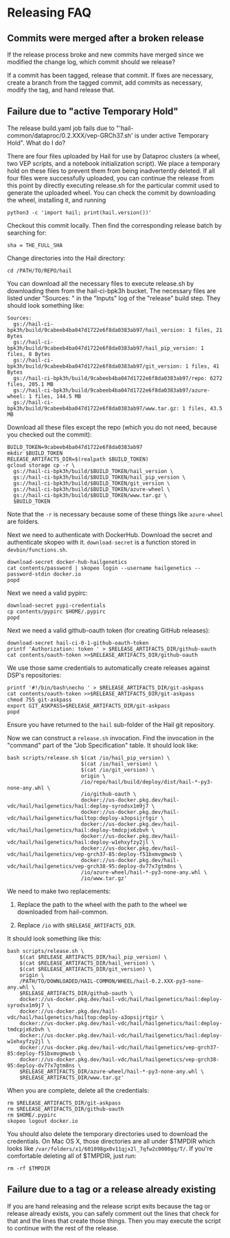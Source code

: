 # Releasing FAQ

## Commits were merged after a broken release

If the release process broke and new commits have merged since we modified the change log, which
commit should we release?

If a commit has been tagged, release that commit. If fixes are necessary, create a branch from the
tagged commit, add commits as necessary, modify the tag, and hand release that.

## Failure due to "active Temporary Hold"

The release build.yaml job fails due to "'hail-common/dataproc/0.2.XXX/vep-GRCh37.sh' is under
active Temporary Hold". What do I do?

There are four files uploaded by Hail for use by Dataproc clusters (a wheel, two VEP scripts, and a
notebook initialization script). We place a temporary hold on these files to prevent them from being
inadvertently deleted. If all four files were successfully uploaded, you can continue the release
from this point by directly executing release.sh for the particular commit used to generate the
uploaded wheel. You can check the commit by downloading the wheel, installing it, and running

    python3 -c 'import hail; print(hail.version())'

Checkout this commit locally. Then find the corresponding release batch by searching for:

    sha = THE_FULL_SHA

Change directories into the Hail directory:

    cd /PATH/TO/REPO/hail

You can download all the necessary files to execute release.sh by downloading them from the
hail-ci-bpk3h bucket. The necessary files are listed under "Sources: " in the "Inputs" log of the
"release" build step. They should look something like:

    Sources:
      gs://hail-ci-bpk3h/build/9cabeeb4ba047d1722e6f8da0383ab97/hail_version: 1 files, 21 Bytes
      gs://hail-ci-bpk3h/build/9cabeeb4ba047d1722e6f8da0383ab97/hail_pip_version: 1 files, 8 Bytes
      gs://hail-ci-bpk3h/build/9cabeeb4ba047d1722e6f8da0383ab97/git_version: 1 files, 41 Bytes
      gs://hail-ci-bpk3h/build/9cabeeb4ba047d1722e6f8da0383ab97/repo: 6272 files, 205.1 MB
      gs://hail-ci-bpk3h/build/9cabeeb4ba047d1722e6f8da0383ab97/azure-wheel: 1 files, 144.5 MB
      gs://hail-ci-bpk3h/build/9cabeeb4ba047d1722e6f8da0383ab97/www.tar.gz: 1 files, 43.5 MB

Download all these files except the repo (which you do not need, because you checked out the commit):

    BUILD_TOKEN=9cabeeb4ba047d1722e6f8da0383ab97
    mkdir $BUILD_TOKEN
	RELEASE_ARTIFACTS_DIR=$(realpath $BUILD_TOKEN)
    gcloud storage cp -r \
      gs://hail-ci-bpk3h/build/$BUILD_TOKEN/hail_version \
      gs://hail-ci-bpk3h/build/$BUILD_TOKEN/hail_pip_version \
      gs://hail-ci-bpk3h/build/$BUILD_TOKEN/git_version \
      gs://hail-ci-bpk3h/build/$BUILD_TOKEN/azure-wheel \
      gs://hail-ci-bpk3h/build/$BUILD_TOKEN/www.tar.gz \
      $BUILD_TOKEN

Note that the `-r` is necessary because some of these things like `azure-wheel` are folders.

Next we need to authenticate with DockerHub. Download the secret and authenticate skopeo with
it. `download-secret` is a function stored in `devbin/functions.sh`.

    download-secret docker-hub-hailgenetics
    cat contents/password | skopeo login --username hailgenetics --password-stdin docker.io
	popd

Next we need a valid pypirc:

    download-secret pypi-credentials
    cp contents/pypirc $HOME/.pypirc
	popd

Next we need a valid github-oauth token (for creating GitHub releases):

    download-secret hail-ci-0-1-github-oauth-token
    printf 'Authorization: token ' > $RELEASE_ARTIFACTS_DIR/github-oauth
    cat contents/oauth-token >>$RELEASE_ARTIFACTS_DIR/github-oauth

We use those same credentials to automatically create releases against DSP's repositories:

    printf '#!/bin/bash\necho ' > $RELEASE_ARTIFACTS_DIR/git-askpass
    cat contents/oauth-token >>$RELEASE_ARTIFACTS_DIR/git-askpass
    chmod 755 git-askpass
    export GIT_ASKPASS=$RELEASE_ARTIFACTS_DIR/git-askpass
	popd

Ensure you have returned to the `hail` sub-folder of the Hail git repository.

Now we can construct a `release.sh` invocation. Find the invocation in the "command" part of the
"Job Specification" table. It should look like:

    bash scripts/release.sh $(cat /io/hail_pip_version) \
                            $(cat /io/hail_version) \
                            $(cat /io/git_version) \
                            origin \
                            /io/repo/hail/build/deploy/dist/hail-*-py3-none-any.whl \
                            /io/github-oauth \
                            docker://us-docker.pkg.dev/hail-vdc/hail/hailgenetics/hail:deploy-syrodsx1m9j7 \
                            docker://us-docker.pkg.dev/hail-vdc/hail/hailgenetics/hailtop:deploy-a3opsijrtgir \
                            docker://us-docker.pkg.dev/hail-vdc/hail/hailgenetics/hail:deploy-tmdcpjx6zbvh \
                            docker://us-docker.pkg.dev/hail-vdc/hail/hailgenetics/hail:deploy-w1ehxyfzy2jl \
                            docker://us-docker.pkg.dev/hail-vdc/hail/hailgenetics/vep-grch37-85:deploy-f51bxmvgmwsb \
                            docker://us-docker.pkg.dev/hail-vdc/hail/hailgenetics/vep-grch38-95:deploy-dv77x7gtm8ns \
                            /io/azure-wheel/hail-*-py3-none-any.whl \
                            /io/www.tar.gz'

We need to make two replacements:

1. Replace the path to the wheel with the path to the wheel we downloaded from hail-common.

2. Replace `/io` with `$RELEASE_ARTIFACTS_DIR`.

It should look something like this:

    bash scripts/release.sh \
        $(cat $RELEASE_ARTIFACTS_DIR/hail_pip_version) \
        $(cat $RELEASE_ARTIFACTS_DIR/hail_version) \
        $(cat $RELEASE_ARTIFACTS_DIR/git_version) \
        origin \
        /PATH/TO/DOWNLOADED/HAIL-COMMON/WHEEL/hail-0.2.XXX-py3-none-any.whl \
        $RELEASE_ARTIFACTS_DIR/github-oauth \
        docker://us-docker.pkg.dev/hail-vdc/hail/hailgenetics/hail:deploy-syrodsx1m9j7 \
        docker://us-docker.pkg.dev/hail-vdc/hail/hailgenetics/hailtop:deploy-a3opsijrtgir \
        docker://us-docker.pkg.dev/hail-vdc/hail/hailgenetics/hail:deploy-tmdcpjx6zbvh \
        docker://us-docker.pkg.dev/hail-vdc/hail/hailgenetics/hail:deploy-w1ehxyfzy2jl \
        docker://us-docker.pkg.dev/hail-vdc/hail/hailgenetics/vep-grch37-85:deploy-f51bxmvgmwsb \
        docker://us-docker.pkg.dev/hail-vdc/hail/hailgenetics/vep-grch38-95:deploy-dv77x7gtm8ns \
        $RELEASE_ARTIFACTS_DIR/azure-wheel/hail-*-py3-none-any.whl \
        $RELEASE_ARTIFACTS_DIR/www.tar.gz'

When you are complete, delete all the credentials:

    rm $RELEASE_ARTIFACTS_DIR/git-askpass
    rm $RELEASE_ARTIFACTS_DIR/github-oauth
    rm $HOME/.pypirc
	skopeo logout docker.io

You should also delete the temporary directories used to download the credentials. On Mac OS X,
those directories are all under $TMPDIR which looks like
`/var/folders/x1/601098gx0v11qjx2l_7qfw2c0000gq/T/`. If you're comfortable deleting all of $TMPDIR,
just run:

    rm -rf $TMPDIR

## Failure due to a tag or a release already existing

If you are hand releasing and the release script exits because the tag or release already exists,
you can safely comment out the lines that check for that and the lines that create those
things. Then you may execute the script to continue with the rest of the release.

